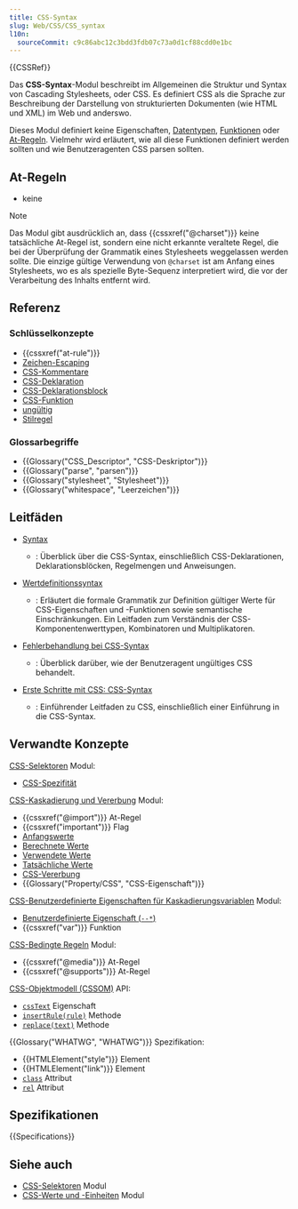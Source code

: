```yaml
---
title: CSS-Syntax
slug: Web/CSS/CSS_syntax
l10n:
  sourceCommit: c9c86abc12c3bdd3fdb07c73a0d1cf88cdd0e1bc
---
```


{{CSSRef}}

Das **CSS-Syntax**-Modul beschreibt im Allgemeinen die Struktur und Syntax von Cascading Stylesheets, oder CSS. Es definiert CSS als die Sprache zur Beschreibung der Darstellung von strukturierten Dokumenten (wie HTML und XML) im Web und anderswo.

Dieses Modul definiert keine Eigenschaften, [Datentypen](/de/docs/Web/CSS/CSS_Types), [Funktionen](/de/docs/Web/CSS/CSS_Functions) oder [At-Regeln](/de/docs/Web/CSS/At-rule). Vielmehr wird erläutert, wie all diese Funktionen definiert werden sollten und wie Benutzeragenten CSS parsen sollten.

## At-Regeln

- keine

> [!NOTE]
> Das Modul gibt ausdrücklich an, dass {{cssxref("@charset")}} keine tatsächliche At-Regel ist, sondern eine nicht erkannte veraltete Regel, die bei der Überprüfung der Grammatik eines Stylesheets weggelassen werden sollte. Die einzige gültige Verwendung von `@charset` ist am Anfang eines Stylesheets, wo es als spezielle Byte-Sequenz interpretiert wird, die vor der Verarbeitung des Inhalts entfernt wird.

## Referenz

### Schlüsselkonzepte

- {{cssxref("at-rule")}}
- [Zeichen-Escaping](/de/docs/Web/CSS/custom-ident#escaping_characters)
- [CSS-Kommentare](/de/docs/Web/CSS/Comments)
- [CSS-Deklaration](/de/docs/Web/API/CSS_Object_Model/CSS_Declaration)
- [CSS-Deklarationsblock](/de/docs/Web/API/CSS_Object_Model/CSS_Declaration_Block)
- [CSS-Funktion](/de/docs/Web/CSS/CSS_Functions)
- [ungültig](/de/docs/Web/CSS/CSS_syntax/Error_handling)
- [Stilregel](/de/docs/Web/API/CSSStyleRule)

### Glossarbegriffe

- {{Glossary("CSS_Descriptor", "CSS-Deskriptor")}}
- {{Glossary("parse", "parsen")}}
- {{Glossary("stylesheet", "Stylesheet")}}
- {{Glossary("whitespace", "Leerzeichen")}}

## Leitfäden

- [Syntax](/de/docs/Web/CSS/Syntax)

  - : Überblick über die CSS-Syntax, einschließlich CSS-Deklarationen, Deklarationsblöcken, Regelmengen und Anweisungen.

- [Wertdefinitionssyntax](/de/docs/Web/CSS/Value_definition_syntax)

  - : Erläutert die formale Grammatik zur Definition gültiger Werte für CSS-Eigenschaften und -Funktionen sowie semantische Einschränkungen. Ein Leitfaden zum Verständnis der CSS-Komponentenwerttypen, Kombinatoren und Multiplikatoren.

- [Fehlerbehandlung bei CSS-Syntax](/de/docs/Web/CSS/CSS_syntax/Error_handling)

  - : Überblick darüber, wie der Benutzeragent ungültiges CSS behandelt.

- [Erste Schritte mit CSS: CSS-Syntax](/de/docs/Learn_web_development/Core/Styling_basics/What_is_CSS#css_syntax_basics)

  - : Einführender Leitfaden zu CSS, einschließlich einer Einführung in die CSS-Syntax.

## Verwandte Konzepte

[CSS-Selektoren](/de/docs/Web/CSS/CSS_selectors) Modul:

- [CSS-Spezifität](/de/docs/Web/CSS/Specificity)

[CSS-Kaskadierung und Vererbung](/de/docs/Web/CSS/CSS_cascade) Modul:

- {{cssxref("@import")}} At-Regel
- {{cssxref("important")}} Flag
- [Anfangswerte](/de/docs/Web/CSS/initial_value)
- [Berechnete Werte](/de/docs/Web/CSS/computed_value)
- [Verwendete Werte](/de/docs/Web/CSS/used_value)
- [Tatsächliche Werte](/de/docs/Web/CSS/actual_value)
- [CSS-Vererbung](/de/docs/Web/CSS/Inheritance)
- {{Glossary("Property/CSS", "CSS-Eigenschaft")}}

[CSS-Benutzerdefinierte Eigenschaften für Kaskadierungsvariablen](/de/docs/Web/CSS/CSS_cascading_variables) Modul:

- [Benutzerdefinierte Eigenschaft (`--*`)](/de/docs/Web/CSS/--*)
- {{cssxref("var")}} Funktion

[CSS-Bedingte Regeln](/de/docs/Web/CSS/CSS_conditional_rules) Modul:

- {{cssxref("@media")}} At-Regel
- {{cssxref("@supports")}} At-Regel

[CSS-Objektmodell (CSSOM)](/de/docs/Web/API/CSS_Object_Model) API:

- [`cssText`](/de/docs/Web/API/CSSValue/cssText) Eigenschaft
- [`insertRule(rule)`](/de/docs/Web/API/CSSStyleSheet/insertRule) Methode
- [`replace(text)`](/de/docs/Web/API/CSSStyleSheet/replace) Methode

{{Glossary("WHATWG", "WHATWG")}} Spezifikation:

- {{HTMLElement("style")}} Element
- {{HTMLElement("link")}} Element
- [`class`](/de/docs/Web/HTML/Global_attributes/class) Attribut
- [`rel`](/de/docs/Web/HTML/Attributes/rel#stylesheet) Attribut

## Spezifikationen

{{Specifications}}

## Siehe auch

- [CSS-Selektoren](/de/docs/Web/CSS/CSS_selectors) Modul
- [CSS-Werte und -Einheiten](/de/docs/Web/CSS/CSS_Values_and_Units) Modul
